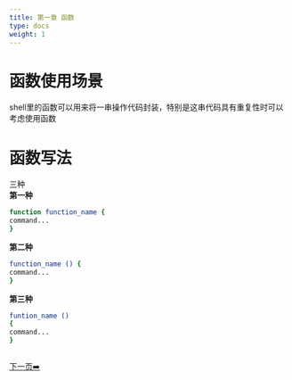 ```yaml
---
title: 第一章 函数
type: docs
weight: 1
---
```


# 函数使用场景     
shell里的函数可以用来将一串操作代码封装，特别是这串代码具有重复性时可以考虑使用函数  

# 函数写法      
三种   
**第一种**   
```bash
function function_name {
command...
}
```   

**第二种**   
```bash
function_name () {
command... 
}
```   

**第三种**
```bash
funtion_name ()
{
command...
}
```  

<div style="display: flex;justify-content: space-between;align-items: center;">
<p><a href="https://books.linuxwt.com/linuxwtabs/ChapterOne/Function_DiaoYong/">下一页➡️</a></p>
</div>